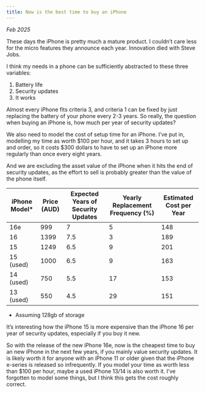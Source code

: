 ```yaml
---
title: Now is the best time to buy an iPhone 
---
```


*Feb 2025*

These days the iPhone is pretty much a mature product. I couldn’t care less for the micro features they announce each year. Innovation died with Steve Jobs.

I think my needs in a phone can be sufficiently abstracted to these three variables:
1. Battery life
2. Security updates
3. It works

Almost every iPhone fits criteria 3, and criteria 1 can be fixed by just replacing the battery of your phone every 2-3 years. So really, the question when buying an iPhone is, how much per year of security updates?

We also need to model the cost of setup time for an iPhone. I’ve put in, modelling my time as worth $100 per hour, and it takes 3 hours to set up and order, so it costs $300 dollars to have to set up an iPhone more regularly than once every eight years.

And we are excluding the asset value of the iPhone when it hits the end of security updates, as the effort to sell is probably greater than the value of the phone itself.

| iPhone Model* | Price (AUD) | Expected Years of Security Updates | Yearly Replacement Frequency (%) | Estimated Cost per Year |
| ----------- | ----------- | ---------------------------------- | ------------------------------- | --------------------- |
| 16e | 999 | 7 | 5 | 148 |
| 16 | 1399 | 7.5 | 3 | 189 |
| 15 | 1249 | 6.5 | 9 | 201 |
| 15 (used) | 1000 | 6.5 | 9 | 163 |
| 14 (used) | 750 | 5.5 | 17 | 153 |
| 13 (used) | 550 | 4.5 | 29 | 151 |

* Assuming 128gb of storage

It’s interesting how the iPhone 15 is more expensive than the iPhone 16 per year of security updates, especially if you buy it new.

So with the release of the new iPhone 16e, now is the cheapest time to buy an new iPhone in the next few years, if you mainly value security updates. It is likely worth it for anyone with an iPhone 11 or older given that the iPhone e-series is released so infrequently. If you model your time as worth less than $100 per hour, maybe a used iPhone 13/14 is also worth it. I’ve forgotten to model some things, but I think this gets the cost roughly correct.





